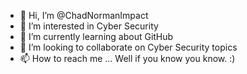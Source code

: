 - 👋 Hi, I’m @ChadNormanImpact
- 👀 I’m interested in Cyber Security
- 🌱 I’m currently learning about GitHub
- 💞️ I’m looking to collaborate on Cyber Security topics
- 📫 How to reach me ... Well if you know you know. :) 

<!---
ChadNormanImpact/ChadNormanImpact is a ✨ special ✨ repository because its `README.md` (this file) appears on your GitHub profile.
You can click the Preview link to take a look at your changes.
--->
